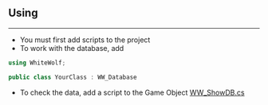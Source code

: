 ## Using
***

* You must first add scripts to the project
* To work with the database, add

``` csharp
using WhiteWolf;

public class YourClass : WW_Database
```

* To check the data, add a script to the Game Object [WW_ShowDB.cs](WW_ShowDB.cs)
